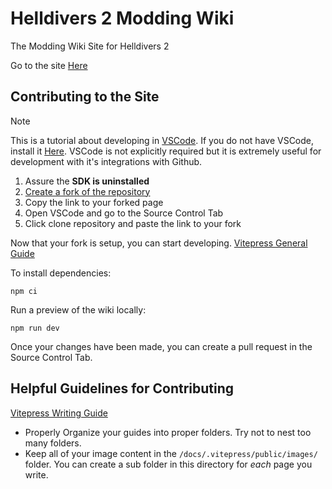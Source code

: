 # Helldivers 2 Modding Wiki
The Modding Wiki Site for Helldivers 2

Go to the site [Here](https://boxofbiscuits97.github.io/HD2-Modding-Wiki/)

## Contributing to the Site
> [!NOTE]
> This is a tutorial about developing in [VSCode](https://code.visualstudio.com/). If you do not have VSCode, install it [Here](https://code.visualstudio.com/).
> VSCode is not explicitly required but it is extremely useful for development with it's integrations with Github.

1. Assure the **SDK is uninstalled**
2. [Create a fork of the repository](https://github.com/Boxofbiscuits97/HD2-Modding-Wiki/fork)
3. Copy the link to your forked page
5. Open VSCode and go to the Source Control Tab
6. Click clone repository and paste the link to your fork

Now that your fork is setup, you can start developing.
[Vitepress General Guide](https://vitepress.dev/guide/getting-started)

To install dependencies:
```shell
npm ci
```

Run a preview of the wiki locally:
```shell
npm run dev
```

Once your changes have been made, you can create a pull request in the Source Control Tab.

## Helpful Guidelines for Contributing
[Vitepress Writing Guide](https://vitepress.dev/guide/markdown)

- Properly Organize your guides into proper folders. Try not to nest too many folders.
- Keep all of your image content in the `/docs/.vitepress/public/images/` folder. You can create a sub folder in this directory for *each* page you write.